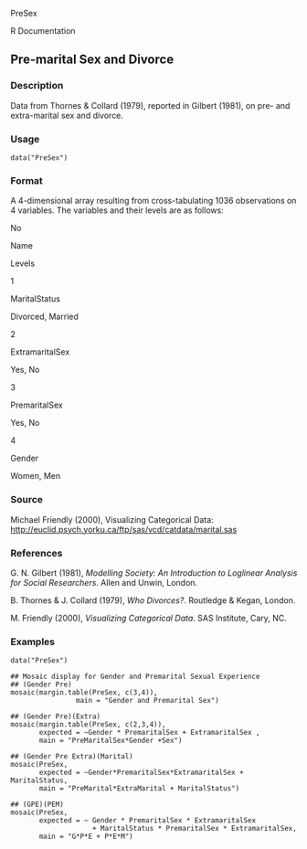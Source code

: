 PreSex

R Documentation

## Pre-marital Sex and Divorce

### Description

Data from Thornes \& Collard (1979), reported in Gilbert (1981), on pre- and
extra-marital sex and divorce.

### Usage

    
    data("PreSex")

### Format

A 4-dimensional array resulting from cross-tabulating 1036 observations on 4
variables. The variables and their levels are as follows:

No

Name

Levels

1

MaritalStatus

Divorced, Married

2

ExtramaritalSex

Yes, No

3

PremaritalSex

Yes, No

4

Gender

Women, Men

### Source

Michael Friendly (2000), Visualizing Categorical Data:
<http://euclid.psych.yorku.ca/ftp/sas/vcd/catdata/marital.sas>

### References

G. N. Gilbert (1981), _Modelling Society: An Introduction to Loglinear
Analysis for Social Researchers_. Allen and Unwin, London.

B. Thornes \& J. Collard (1979), _Who Divorces?_. Routledge \& Kegan, London.

M. Friendly (2000), _Visualizing Categorical Data_. SAS Institute, Cary, NC.

### Examples

    
    data("PreSex")
    
    ## Mosaic display for Gender and Premarital Sexual Experience
    ## (Gender Pre)
    mosaic(margin.table(PreSex, c(3,4)), 
                    main = "Gender and Premarital Sex")
    
    ## (Gender Pre)(Extra)
    mosaic(margin.table(PreSex, c(2,3,4)), 
           expected = ~Gender * PremaritalSex + ExtramaritalSex ,
    	   main = "PreMaritalSex*Gender +Sex")
    
    ## (Gender Pre Extra)(Marital)
    mosaic(PreSex,
           expected = ~Gender*PremaritalSex*ExtramaritalSex + MaritalStatus,
           main = "PreMarital*ExtraMarital + MaritalStatus")
    
    ## (GPE)(PEM)
    mosaic(PreSex, 
           expected = ~ Gender * PremaritalSex * ExtramaritalSex
                        + MaritalStatus * PremaritalSex * ExtramaritalSex,
           main = "G*P*E + P*E*M")

